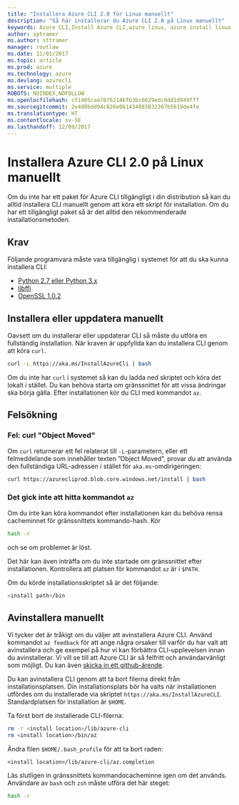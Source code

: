 ```yaml
---
title: "Installera Azure CLI 2.0 för Linux manuellt"
description: "Så här installerar du Azure CLI 2.0 på Linux manuellt"
keywords: Azure CLI,Install Azure CLI,azure linux, azure install linux
author: sptramer
ms.author: sttramer
manager: routlaw
ms.date: 11/01/2017
ms.topic: article
ms.prod: azure
ms.technology: azure
ms.devlang: azurecli
ms.service: multiple
ROBOTS: NOINDEX,NOFOLLOW
ms.openlocfilehash: cf1405cae70762146f63bc6629edc0dd1d949fff
ms.sourcegitcommit: 2e4d0bdd94c626e061434883032367b5619de4fe
ms.translationtype: HT
ms.contentlocale: sv-SE
ms.lasthandoff: 12/09/2017
---
```

# <a name="install-azure-cli-20-on-linux-manually"></a>Installera Azure CLI 2.0 på Linux manuellt

Om du inte har ett paket för Azure CLI tillgängligt i din distribution så kan du alltid installera CLI manuellt genom att köra ett skript för installation. Om du har ett tillgängligt paket så är det alltid den rekommenderade installationsmetoden.

## <a name="prerequisites"></a>Krav

Följande programvara måste vara tillgänglig i systemet för att du ska kunna installera CLI:

* [Python 2.7 eller Python 3.x](https://www.python.org/downloads/)
* [libffi](https://sourceware.org/libffi/)
* [OpenSSL 1.0.2](https://www.openssl.org/source/)

## <a name="install-or-update-manually"></a>Installera eller uppdatera manuellt

Oavsett om du installerar eller uppdaterar CLI så måste du utföra en fullständig installation. När kraven är uppfyllda kan du installera CLI genom att köra `curl`.

```bash
curl -L https://aka.ms/InstallAzureCli | bash
```

Om du inte har `curl` i systemet så kan du ladda ned skriptet och köra det lokalt i stället. Du kan behöva starta om gränssnittet för att vissa ändringar ska börja gälla. Efter installationen kör du CLI med kommandot `az`.

## <a name="troubleshooting"></a>Felsökning

### <a name="curl-object-moved-error"></a>Fel: curl "Object Moved"

Om `curl` returnerar ett fel relaterat till `-L`-parametern, eller ett felmeddelande som innehåller texten ”Object Moved”, provar du att använda den fullständiga URL-adressen i stället för `aka.ms`-omdirigeringen:

```bash
curl https://azurecliprod.blob.core.windows.net/install | bash
```

### <a name="az-command-not-found"></a>Det gick inte att hitta kommandot `az`

Om du inte kan köra kommandot efter installationen kan du behöva rensa cacheminnet för gränssnittets kommando-hash. Kör

```bash
hash -r
```

och se om problemet är löst.

Det här kan även inträffa om du inte startade om gränssnittet efter installationen. Kontrollera att platsen för kommandot `az` är i `$PATH`.

Om du körde installationsskriptet så är det följande:

```bash
<install path>/bin
```

## <a name="unstinall-manually"></a>Avinstallera manuellt

Vi tycker det är tråkigt om du väljer att avinstallera Azure CLI. Använd kommandot `az feedback` för att ange några orsaker till varför du har valt att avinstallera och ge exempel på hur vi kan förbättra CLI-upplevelsen innan du avinstallerar. Vi vill se till att Azure CLI är så felfritt och användarvänligt som möjligt. Du kan även [skicka in ett github-ärende](https://github.com/Azure/azure-cli/issues).

Du kan avinstallera CLI genom att ta bort filerna direkt från installationsplatsen. Din installationsplats bör ha valts när installationen utfördes om du installerade via skriptet `https://aka.ms/InstallAzureCLI`. Standardplatsen för installation är `$HOME`.

Ta först bort de installerade CLI-filerna:

```bash
rm -r <install location>/lib/azure-cli
rm <install location>/bin/az
```

Ändra filen `$HOME/.bash_profile` för att ta bort raden:

```
<install location>/lib/azure-cli/az.completion
```

Läs slutligen in gränssnittets kommandocacheminne igen om det används. Användare av `bash` och `zsh` måste utföra det här steget:

```bash
hash -r
```
